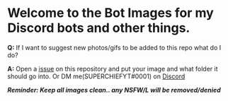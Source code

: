 Welcome to the Bot Images for my Discord bots and other things.
=============================================================



**Q:** If I want to suggest new photos/gifs to be added to this repo what do I do?

**A:** Open a [issue](https://github.com/Elara-Discord-Bots/Bot-Images/issues/new) on this repository and put your image and what folder it should go into. Or DM me(SUPERCHIEFYT#0001) on [Discord](https://discord.gg/qafHJ63)

***Reminder: Keep all images clean.. any NSFW/L will be removed/denied***
